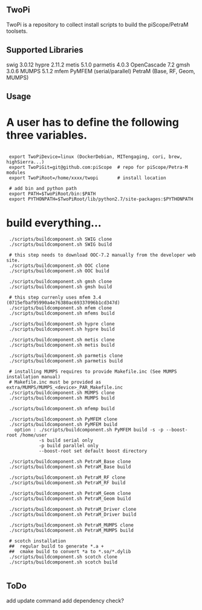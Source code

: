 ## TwoPi

TwoPi is a repository to collect install scripts to build the piScope/PetraM
toolsets.

## Supported Libraries

swig 3.0.12
hypre 2.11.2
metis 5.1.0
parmetis 4.0.3
OpenCascade 7.2
gmsh 3.0.6
MUMPS 5.1.2
mfem
PyMFEM (serial/parallel)
PetraM (Base, RF, Geom, MUMPS)

## Usage

# A user has to define the following three variables.
```

 export TwoPiDevice=linux (DockerDebian, MITengaging, cori, brew, highSierra...)
 export TwoPiGit=git@github.com:piScope  # repo for piScope/Petra-M modules
 export TwoPiRoot=/home/xxxx/twopi       # install location

 # add bin and python path
 export PATH=$TwoPiRoot/bin:$PATH        
 export PYTHONPATH=$TwoPiRoot/lib/python2.7/site-packages:$PYTHONPATH

```
# build everything...
```
 ./scripts/buildcomponent.sh SWIG clone
 ./scripts/buildcomponent.sh SWIG build

 # this step needs to download OOC-7.2 manually from the developer web site.
 ./scripts/buildcomponent.sh OOC clone
 ./scripts/buildcomponent.sh OOC build
 
 ./scripts/buildcomponent.sh gmsh clone
 ./scripts/buildcomponent.sh gmsh build

 # this step currenly uses mfem 3.4 (0715efbaf95990a4e76380ac69337096b1cd347d)
 ./scripts/buildcomponent.sh mfem clone
 ./scripts/buildcomponent.sh mfems build

 ./scripts/buildcomponent.sh hypre clone
 ./scripts/buildcomponent.sh hypre build

 ./scripts/buildcomponent.sh metis clone
 ./scripts/buildcomponent.sh metis build
 
 ./scripts/buildcomponent.sh parmetis clone
 ./scripts/buildcomponent.sh parmetis build

 # installing MUMPS requires to provide Makefile.inc (See MUMPS installation manual)
 # Makefile.inc must be provided as extra/MUMPS/MUMPS_<device>_PAR_Makefile.inc
 ./scripts/buildcomponent.sh MUMPS clone
 ./scripts/buildcomponent.sh MUMPS build

 ./scripts/buildcomponent.sh mfemp build

 ./scripts/buildcomponent.sh PyMFEM clone
 ./scripts/buildcomponent.sh PyMFEM build 
   option : ./scripts/buildcomponent.sh PyMFEM build -s -p --boost-root /home/user
            -s build serial only
            -p build parallel only
            --boost-root set default boost directory

 ./scripts/buildcomponent.sh PetraM_Base clone
 ./scripts/buildcomponent.sh PetraM_Base build 

 ./scripts/buildcomponent.sh PetraM_RF clone
 ./scripts/buildcomponent.sh PetraM_RF build 

 ./scripts/buildcomponent.sh PetraM_Geom clone
 ./scripts/buildcomponent.sh PetraM_Geom build

 ./scripts/buildcomponent.sh PetraM_Driver clone
 ./scripts/buildcomponent.sh PetraM_Driver build 

 ./scripts/buildcomponent.sh PetraM_MUMPS clone
 ./scripts/buildcomponent.sh PetraM_MUMPS build 

 # scotch installation 
 ##  regular build to generate *.a + 
 ##  cmake build to convert *a to *.so/*.dylib
 ./scripts/buildcomponent.sh scotch clone
 ./scripts/buildcomponent.sh scotch build


```

## ToDo

add update command
add dependency check?


